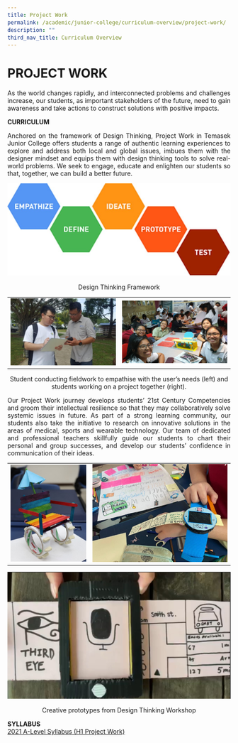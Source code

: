 ```yaml
---
title: Project Work
permalink: /academic/junior-college/curriculum-overview/project-work/
description: ""
third_nav_title: Curriculum Overview
---
```

# PROJECT WORK

<p style="text-align: justify;">As the world changes rapidly, and interconnected problems and challenges increase, our students, as important stakeholders of the future, need to gain awareness and take actions to construct solutions with positive impacts.</p>

**CURRICULUM**

<p style="text-align: justify;">Anchored on the framework of Design Thinking, Project Work in Temasek Junior College offers students a range of authentic learning experiences to explore and address both local and global issues, imbues them with the designer mindset and equips them with design thinking tools to solve real-world problems. We seek to engage, educate and enlighten our students so that, together, we can build a better future.</p>

![](/images/Academic/Curriculum%20Overview/Project%20Work/PW%201.jpg)

<center>Design Thinking Framework</center>

|   |   |
|:-:|:-:|
| ![](/images/Academic/Curriculum%20Overview/Project%20Work/PW%202.jpg)  |  ![](/images/Academic/Curriculum%20Overview/Project%20Work/PW%203.jpg)  |

<center>Student conducting fieldwork to empathise with the user’s needs (left) and students working on a project together (right).</center>


<p style="text-align: justify;">Our Project Work journey develops students’ 21st Century Competencies and groom their intellectual resilience so that they may collaboratively solve systemic issues in future. As part of a strong learning community, our students also take the initiative to research on innovative solutions in the areas of medical, sports and wearable technology. Our team of dedicated and professional teachers skillfully guide our students to chart their personal and group successes, and develop our students’ confidence in communication of their ideas.</p>

|   |   |
|:-:|:-:|
| ![](/images/Academic/Curriculum%20Overview/Project%20Work/PW%204.jpg)  |  ![](/images/Academic/Curriculum%20Overview/Project%20Work/PW%205.jpg)  |

 ![](/images/Academic/Curriculum%20Overview/Project%20Work/PW%206.jpg) 

<center>Creative prototypes from Design Thinking Workshop</center>


**SYLLABUS**    
<a href="/files/Academic/Curriculum/8808_y21_sy.pdf" target="_blank">2021 A-Level Syllabus (H1 Project Work)</a>